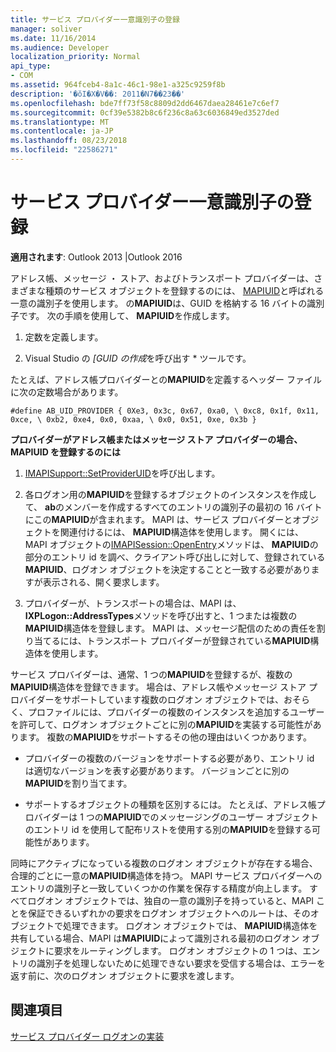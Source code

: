 ```yaml
---
title: サービス プロバイダー一意識別子の登録
manager: soliver
ms.date: 11/16/2014
ms.audience: Developer
localization_priority: Normal
api_type:
- COM
ms.assetid: 964fceb4-8a1c-46c1-98e1-a325c9259f8b
description: '�ŏI�X�V��: 2011�N7��23��'
ms.openlocfilehash: bde7ff73f58c8809d2dd6467daea28461e7c6ef7
ms.sourcegitcommit: 0cf39e5382b8c6f236c8a63c6036849ed3527ded
ms.translationtype: MT
ms.contentlocale: ja-JP
ms.lasthandoff: 08/23/2018
ms.locfileid: "22586271"
---
```

# <a name="registering-service-provider-unique-identifiers"></a>サービス プロバイダー一意識別子の登録

  
  
**適用されます**: Outlook 2013 |Outlook 2016 
  
アドレス帳、メッセージ ・ ストア、およびトランスポート プロバイダーは、さまざまな種類のサービス オブジェクトを登録するのには、 [MAPIUID](mapiuid.md)と呼ばれる一意の識別子を使用します。 の**MAPIUID**は、GUID を格納する 16 バイトの識別子です。 次の手順を使用して、 **MAPIUID**を作成します。 
  
1. 定数を定義します。
    
2. Visual Studio の *[GUID の作成*を呼び出す * ツールです。 
    
たとえば、アドレス帳プロバイダーとの**MAPIUID**を定義するヘッダー ファイルに次の定数場合があります。
  
 `#define AB_UID_PROVIDER { 0Xe3, 0x3c, 0x67, 0xa0, \ 0xc8, 0x1f, 0x11, 0xce, \ 0xb2, 0xe4, 0x0, 0xaa, \ 0x0, 0x51, 0xe, 0x3b }`
  
 **プロバイダーがアドレス帳またはメッセージ ストア プロバイダーの場合、MAPIUID を登録するのには**
  
1. [IMAPISupport::SetProviderUID](imapisupport-setprovideruid.md)を呼び出します。
    
2. 各ログオン用の**MAPIUID**を登録するオブジェクトのインスタンスを作成して、 **ab**のメンバーを作成するすべてのエントリの識別子の最初の 16 バイトにこの**MAPIUID**が含まれます。 MAPI は、サービス プロバイダーとオブジェクトを関連付けるには、 **MAPIUID**構造体を使用します。 開くには、MAPI オブジェクトの[IMAPISession::OpenEntry](imapisession-openentry.md)メソッドは、 **MAPIUID**の部分のエントリ id を調べ、クライアント呼び出しに対して、登録されている**MAPIUID**、ログオン オブジェクトを決定することと一致する必要がありますが表示される、開く要求します。
    
3. プロバイダーが、トランスポートの場合は、MAPI は、 **IXPLogon::AddressTypes**メソッドを呼び出すと、1 つまたは複数の**MAPIUID**構造体を登録します。 MAPI は、メッセージ配信のための責任を割り当てるには、トランスポート プロバイダーが登録されている**MAPIUID**構造体を使用します。 
    
サービス プロバイダーは、通常、1 つの**MAPIUID**を登録するが、複数の**MAPIUID**構造体を登録できます。 場合は、アドレス帳やメッセージ ストア プロバイダーをサポートしています複数のログオン オブジェクトでは、おそらく、プロファイルには、プロバイダーの複数のインスタンスを追加するユーザーを許可して、ログオン オブジェクトごとに別の**MAPIUID**を実装する可能性があります。 複数の**MAPIUID**をサポートするその他の理由はいくつかあります。
  
- プロバイダーの複数のバージョンをサポートする必要があり、エントリ id は適切なバージョンを表す必要があります。 バージョンごとに別の**MAPIUID**を割り当てます。 
    
- サポートするオブジェクトの種類を区別するには。 たとえば、アドレス帳プロバイダーは 1 つの**MAPIUID**でのメッセージングのユーザー オブジェクトのエントリ id を使用して配布リストを使用する別の**MAPIUID**を登録する可能性があります。 
    
同時にアクティブになっている複数のログオン オブジェクトが存在する場合、合理的ごとに一意の**MAPIUID**構造体を持つ。 MAPI サービス プロバイダーへのエントリの識別子と一致していくつかの作業を保存する精度が向上します。 すべてログオン オブジェクトでは、独自の一意の識別子を持っていると、MAPI ことを保証できるいずれかの要求をログオン オブジェクトへのルートは、そのオブジェクトで処理できます。 ログオン オブジェクトでは、 **MAPIUID**構造体を共有している場合、MAPI は**MAPIUID**によって識別される最初のログオン オブジェクトに要求をルーティングします。 ログオン オブジェクトの 1 つは、エントリの識別子を処理しないために処理できない要求を受信する場合は、エラーを返す前に、次のログオン オブジェクトに要求を渡します。
  
## <a name="see-also"></a>関連項目



[サービス プロバイダー ログオンの実装](implementing-service-provider-logon.md)

